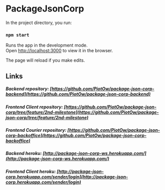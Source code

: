 # PackageJsonCorp

In the project directory, you run:

### `npm start`

Runs the app in the development mode.\
Open [http://localhost:3000](http://localhost:3000) to view it in the browser.

The page will reload if you make edits.

## Links

##### Backend repository: [https://github.com/PiotOw/package-json-corp-backend](https://github.com/PiotOw/package-json-corp-backend) 
##### Frontend Client repository: [https://github.com/PiotOw/package-json-corp/tree/feature/2nd-milestone](https://github.com/PiotOw/package-json-corp/tree/feature/2nd-milestone) 
##### Frontend Courier repository: [https://github.com/PiotOw/package-json-corp-backoffice](https://github.com/PiotOw/package-json-corp-backoffice) 
##### Backend heroku: [http://package-json-corp-ws.herokuapp.com/](http://package-json-corp-ws.herokuapp.com/) 
##### Frontend Client heroku: [http://package-json-corp.herokuapp.com/sender/login](http://package-json-corp.herokuapp.com/sender/login)